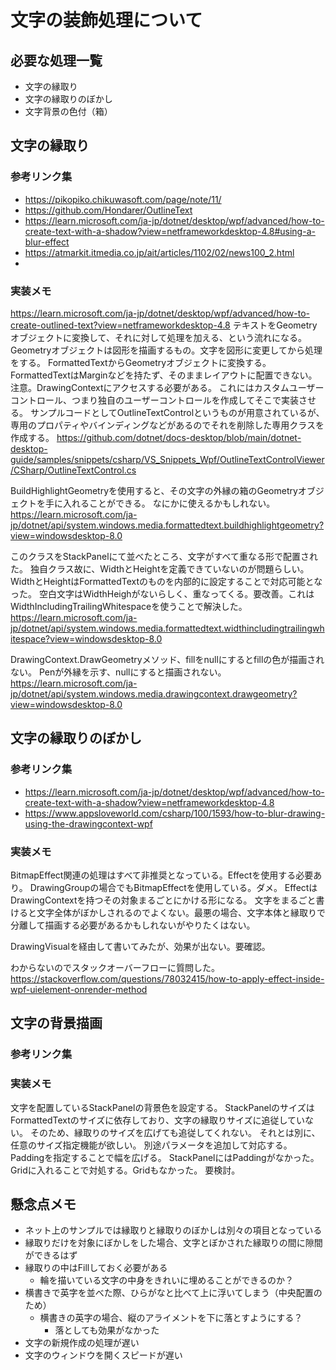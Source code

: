 ﻿# 文字の装飾処理について

## 必要な処理一覧
- 文字の縁取り
- 文字の縁取りのぼかし
- 文字背景の色付（箱）

## 文字の縁取り

### 参考リンク集
- https://pikopiko.chikuwasoft.com/page/note/11/
- https://github.com/Hondarer/OutlineText
- https://learn.microsoft.com/ja-jp/dotnet/desktop/wpf/advanced/how-to-create-text-with-a-shadow?view=netframeworkdesktop-4.8#using-a-blur-effect
- https://atmarkit.itmedia.co.jp/ait/articles/1102/02/news100_2.html
- 
### 実装メモ
https://learn.microsoft.com/ja-jp/dotnet/desktop/wpf/advanced/how-to-create-outlined-text?view=netframeworkdesktop-4.8
テキストをGeometryオブジェクトに変換して、それに対して処理を加える、という流れになる。
Geometryオブジェクトは図形を描画するもの。文字を図形に変更してから処理をする。
FormattedTextからGeometryオブジェクトに変換する。
FormattedTextはMarginなどを持たず、そのままレイアウトに配置できない。注意。DrawingContextにアクセスする必要がある。
これにはカスタムユーザーコントロール、つまり独自のユーザーコントロールを作成してそこで実装させる。
サンプルコードとしてOutlineTextControlというものが用意されているが、専用のプロパティやバインディングなどがあるのでそれを削除した専用クラスを作成する。
https://github.com/dotnet/docs-desktop/blob/main/dotnet-desktop-guide/samples/snippets/csharp/VS_Snippets_Wpf/OutlineTextControlViewer/CSharp/OutlineTextControl.cs

BuildHighlightGeometryを使用すると、その文字の外縁の箱のGeometryオブジェクトを手に入れることができる。
なにかに使えるかもしれない。
https://learn.microsoft.com/ja-jp/dotnet/api/system.windows.media.formattedtext.buildhighlightgeometry?view=windowsdesktop-8.0

このクラスをStackPanelにて並べたところ、文字がすべて重なる形で配置された。
独自クラス故に、WidthとHeightを定義できていないのが問題らしい。
WidthとHeightはFormattedTextのものを内部的に設定することで対応可能となった。
空白文字はWidthHeighがないらしく、重なってくる。要改善。これはWidthIncludingTrailingWhitespaceを使うことで解決した。
https://learn.microsoft.com/ja-jp/dotnet/api/system.windows.media.formattedtext.widthincludingtrailingwhitespace?view=windowsdesktop-8.0

DrawingContext.DrawGeometryメソッド、fillをnullにするとfillの色が描画されない。
Penが外縁を示す、nullにすると描画されない。
https://learn.microsoft.com/ja-jp/dotnet/api/system.windows.media.drawingcontext.drawgeometry?view=windowsdesktop-8.0




## 文字の縁取りのぼかし

### 参考リンク集
- https://learn.microsoft.com/ja-jp/dotnet/desktop/wpf/advanced/how-to-create-text-with-a-shadow?view=netframeworkdesktop-4.8
- https://www.appsloveworld.com/csharp/100/1593/how-to-blur-drawing-using-the-drawingcontext-wpf

### 実装メモ
BitmapEffect関連の処理はすべて非推奨となっている。Effectを使用する必要あり。
DrawingGroupの場合でもBitmapEffectを使用している。ダメ。
EffectはDrawingContextを持つその対象まるごとにかける形になる。
文字をまるごと書けると文字全体がぼかしされるのでよくない。最悪の場合、文字本体と縁取りで分離して描画する必要があるかもしれないがやりたくはない。

DrawingVisualを経由して書いてみたが、効果が出ない。要確認。

わからないのでスタックオーバーフローに質問した。
https://stackoverflow.com/questions/78032415/how-to-apply-effect-inside-wpf-uielement-onrender-method



## 文字の背景描画

### 参考リンク集

### 実装メモ
文字を配置しているStackPanelの背景色を設定する。
StackPanelのサイズはFormattedTextのサイズに依存しており、文字の縁取りサイズに追従していない。
そのため、縁取りのサイズを広げても追従してくれない。
それとは別に、任意のサイズ指定機能が欲しい。
別途パラメータを追加して対応する。Paddingを指定することで幅を広げる。
StackPanelにはPaddingがなかった。Gridに入れることで対処する。Gridもなかった。
要検討。

## 懸念点メモ
- ネット上のサンプルでは縁取りと縁取りのぼかしは別々の項目となっている
- 縁取りだけを対象にぼかしをした場合、文字とぼかされた縁取りの間に隙間ができるはず
- 縁取りの中はFillしておく必要がある
  - 輪を描いている文字の中身をきれいに埋めることができるのか？
- 横書きで英字を並べた際、ひらがなと比べて上に浮いてしまう（中央配置のため）
  - 横書きの英字の場合、縦のアライメントを下に落とすようにする？
	- 落としても効果がなかった
- 文字の新規作成の処理が遅い
- 文字のウィンドウを開くスピードが遅い